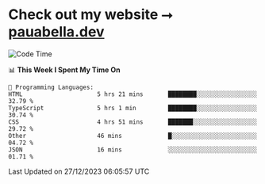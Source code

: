 # Check out my website ⭢ [pauabella.dev](https://pauabella.dev)

<!--START_SECTION:waka-->
![Code Time](http://img.shields.io/badge/Code%20Time-2%2C816%20hrs%2051%20mins-blue)

📊 **This Week I Spent My Time On** 

```text
💬 Programming Languages: 
HTML                     5 hrs 21 mins       ████████░░░░░░░░░░░░░░░░░   32.79 % 
TypeScript               5 hrs 1 min         ████████░░░░░░░░░░░░░░░░░   30.74 % 
CSS                      4 hrs 51 mins       ███████░░░░░░░░░░░░░░░░░░   29.72 % 
Other                    46 mins             █░░░░░░░░░░░░░░░░░░░░░░░░   04.72 % 
JSON                     16 mins             ░░░░░░░░░░░░░░░░░░░░░░░░░   01.71 % 
```


 Last Updated on 27/12/2023 06:05:57 UTC
<!--END_SECTION:waka-->
